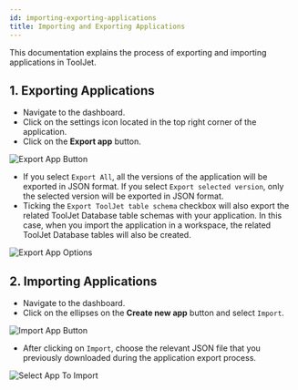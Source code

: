 ```yaml
---
id: importing-exporting-applications
title: Importing and Exporting Applications
---
```


This documentation explains the process of exporting and importing applications in ToolJet.

<div style={{paddingTop:'24px', paddingBottom:'24px'}}>

## 1. Exporting Applications

- Navigate to the dashboard.
- Click on the settings icon located in the top right corner of the application.
- Click on the **Export app** button.

<div style={{textAlign: 'center', marginBottom:'15px'}}>
    <img className="screenshot-full" src="/img/v2-beta/app-builder/import-export-apps/export-app-button.png" alt="Export App Button" />
</div>

- If you select `Export All`, all the versions of the application will be exported in JSON format. If you select `Export selected version`, only the selected version will be exported in JSON format. 
- Ticking the `Export ToolJet table schema` checkbox will also export the related ToolJet Database table schemas with your application. In this case, when you import the application in a workspace, the related ToolJet Database tables will also be created.

<div style={{textAlign: 'center', marginBottom:'15px'}}>
    <img className="screenshot-full" src="/img/v2-beta/app-builder/import-export-apps/export-options.png" alt="Export App Options" />
</div>

</div>

<div style={{paddingTop:'24px', paddingBottom:'24px'}}>

## 2. Importing Applications

- Navigate to the dashboard.
- Click on the ellipses on the **Create new app** button and select `Import`.

<div style={{textAlign: 'center', marginBottom:'15px'}}>
    <img className="screenshot-full" src="/img/v2-beta/app-builder/import-export-apps/import-button.png" alt="Import App Button" />
</div>

- After clicking on `Import`, choose the relevant JSON file that you previously downloaded during the application export process.

<div style={{textAlign: 'center', marginBottom:'15px'}}>
    <img className="screenshot-full" src="/img/v2-beta/app-builder/import-export-apps/select-app-to-import.png" alt="Select App To Import" />
</div>

</div>